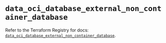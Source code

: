 # `data_oci_database_external_non_container_database`

Refer to the Terraform Registry for docs: [`data_oci_database_external_non_container_database`](https://registry.terraform.io/providers/oracle/oci/6.18.0/docs/data-sources/database_external_non_container_database).
